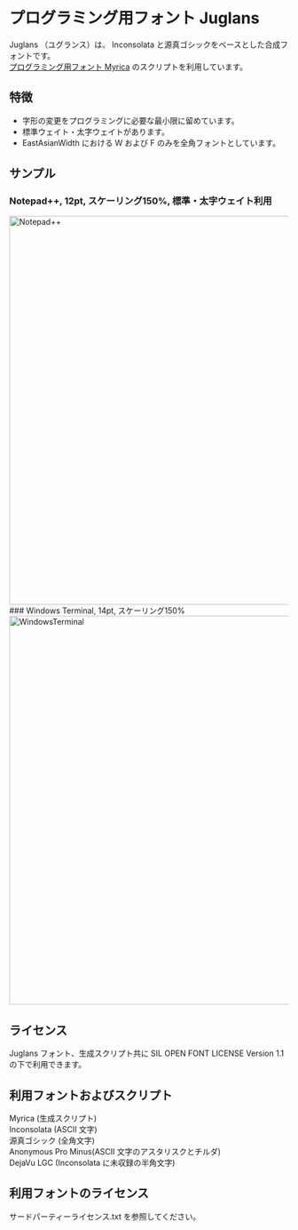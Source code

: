 # プログラミング用フォント Juglans
Juglans （ユグランス）は、 Inconsolata と源真ゴシックをベースとした合成フォントです。  
[プログラミング用フォント Myrica](https://github.com/tomokuni/Myrica) のスクリプトを利用しています。  

## 特徴
- 字形の変更をプログラミングに必要な最小限に留めています。
- 標準ウェイト・太字ウェイトがあります。
- EastAsianWidth における W および F のみを全角フォントとしています。

## サンプル
### Notepad++, 12pt, スケーリング150%, 標準・太字ウェイト利用
<img width="700" alt="Notepad++" src="https://user-images.githubusercontent.com/31642509/181803388-a23e142b-cca0-49c9-862b-b11d46dfcbc1.png">
### Windows Terminal, 14pt, スケーリング150%
<img width="700" alt="WindowsTerminal" src="https://user-images.githubusercontent.com/31642509/181803500-942ed719-6538-4b7d-b7ed-541adc38ae24.png">

## ライセンス
Juglans フォント、生成スクリプト共に SIL OPEN FONT LICENSE Version 1.1 の下で利用できます。

## 利用フォントおよびスクリプト
Myrica (生成スクリプト)  
Inconsolata (ASCII 文字)  
源真ゴシック (全角文字)  
Anonymous Pro Minus(ASCII 文字のアスタリスクとチルダ)  
DejaVu LGC (Inconsolata に未収録の半角文字)  

## 利用フォントのライセンス
サードパーティーライセンス.txt を参照してください。
